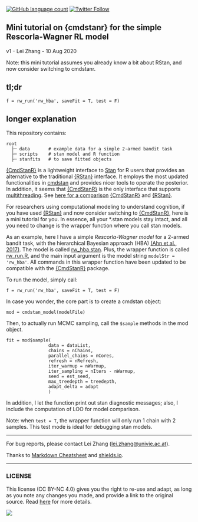 [![GitHub language count](https://img.shields.io/github/languages/count/lei-zhang/rl_cmdstanr?color=brightgreen&logo=github)](https://github.com/lei-zhang/rl_cmdstanr)
[![Twitter Follow](https://img.shields.io/twitter/follow/lei_zhang_lz?label=%40lei_zhang_lz)](https://twitter.com/lei_zhang_lz)


## Mini tutorial on {cmdstanr} for the simple Rescorla-Wagner RL model

v1 - Lei Zhang - 10 Aug 2020

Note: this mini tutorial assumes you already know a bit about RStan, and now consider switching to cmdstanr.

## tl;dr
```
f = rw_run('rw_hba', saveFit = T, test = F)
```

## longer explanation
This repository contains:
```
root
  ├─ data       # example data for a simple 2-armed bandit task
  ├─ scripts    # stan model and R function
  ├─ stanfits   # to save fitted objects
```

[{CmdStanR}](https://mc-stan.org/cmdstanr/articles/cmdstanr.html) is a lightweight interface to [Stan](https://mc-stan.org/) for R users that provides an alternative to the traditional [{RStan}](https://github.com/stan-dev/rstan/wiki/RStan-Getting-Started) interface. It employs the most updated functionalities in [cmdstan](https://mc-stan.org/users/interfaces/cmdstan.html) and provides nicer tools to operate the posterior. In addition, it seems that [{CmdStanR}](https://mc-stan.org/cmdstanr/articles/cmdstanr.html) is the only interface that supports [multithreading](https://mc-stan.org/users/documentation/case-studies/reduce_sum_tutorial.html). See [here for a comparison](https://mc-stan.org/cmdstanr/articles/cmdstanr.html#comparison-with-rstan) [{CmdStanR}](https://mc-stan.org/cmdstanr/articles/cmdstanr.html) and [{RStan}](https://github.com/stan-dev/rstan/wiki/RStan-Getting-Started).

For researchers using computational modeling to understand cognition, if you have used [{RStan}](https://github.com/stan-dev/rstan/wiki/RStan-Getting-Started) and now consider switching to [{CmdStanR}](https://mc-stan.org/cmdstanr/articles/cmdstanr.html), here is a mini tutorial for you. In essence, all your \*.stan models stay intact, and all you need to change is the wrapper function where you call stan models. 

As an example, here I have a simple *Rescorla-Wagner model* for a 2-armed bandit task, with the hierarchical Bayesian approach (HBA) [(Ahn et al., 2017)](https://github.com/CCS-Lab/hBayesDM). The model is called [rw_hba.stan](scripts/rw_hba.stan). Plus, the wrapper function is called [rw_run.R](scripts/rw_run.R), and the main input argument is the model string `modelStr = 'rw_hba'`. All commands in this wrapper function have been updated to be compatible with the [{CmdStanR}](https://mc-stan.org/cmdstanr/articles/cmdstanr.html) package. 

To run the model, simply call: 
```
f = rw_run('rw_hba', saveFit = T, test = F)
```

In case you wonder, the core part is to create a cmdstan object:
```
mod = cmdstan_model(modelFile)
```

Then, to actually run MCMC sampling, call the `$sample` methods in the mod object. 
```
fit = mod$sample(
                data = dataList,
                chains = nChains,
                parallel_chains = nCores,
                refresh = nRefresh,
                iter_warmup = nWarmup,
                iter_sampling = nIters - nWarmup,
                seed = est_seed,
                max_treedepth = treedepth,
                adapt_delta = adapt
                )
```

In addition, I let the function print out stan diagnostic messages; also, I include the computation of LOO for model comparison.

Note: when `test = T`, the wrapper function will only run 1 chain with 2 samples. This test mode is ideal for debugging stan models. 

___

For bug reports, please contact Lei Zhang ([lei.zhang@univie.ac.at](mailto:lei.zhang@univie.ac.at)).

Thanks to [Markdown Cheatsheet](https://github.com/adam-p/markdown-here/wiki/Markdown-Cheatsheet) and [shields.io](https://shields.io/).

___

### LICENSE

This license (CC BY-NC 4.0) gives you the right to re-use and adapt, as long as you note any changes you made, and provide a link to the original source. Read [here](https://creativecommons.org/licenses/by-nc/4.0/) for more details. 

![](https://upload.wikimedia.org/wikipedia/commons/9/99/Cc-by-nc_icon.svg)